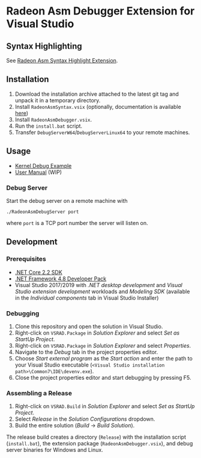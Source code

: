 # Radeon Asm Debugger Extension for Visual Studio

## Syntax Highlighting

See [Radeon Asm Syntax Highlight Extension](VSRAD.Syntax).

## Installation

1. Download the installation archive attached to the latest git tag and unpack it in a temporary directory.
2. Install `RadeonAsmSyntax.vsix` (optionally, documentation is available [here](https://github.com/vsrad/radeon-asm-tools#syntax-highlighting))
3. Install `RadeonAsmDebugger.vsix`.
4. Run the `install.bat` script.
5. Transfer `DebugServerW64`/`DebugServerLinux64` to your remote machines.

## Usage

* [Kernel Debug Example](Example)
* [User Manual](MANUAL.md) (WIP)

### Debug Server

Start the debug server on a remote machine with

```shell
./RadeonAsmDebugServer port
```

where `port` is a TCP port number the server will listen on.

## Development

### Prerequisites

* [.NET Core 2.2 SDK](https://dotnet.microsoft.com/download/dotnet-core/2.2)
* [.NET Framework 4.8 Developer Pack](https://dotnet.microsoft.com/download/dotnet-framework/net48)
* Visual Studio 2017/2019 with *.NET desktop development* and *Visual Studio extension development* workloads and *Modeling SDK* (available in the *Individual components* tab in Visual Studio Installer)

### Debugging

1. Clone this repository and open the solution in Visual Studio.
2. Right-click on `VSRAD.Package` in *Solution Explorer* and select *Set as StartUp Project*.
3. Right-click on `VSRAD.Package` in *Solution Explorer* and
select *Properties*.
4. Navigate to the *Debug* tab in the project properties editor.
5. Choose *Start external program* as the *Start action* and enter the path to your Visual Studio executable (`<Visual Studio installation path>\Common7\IDE\devenv.exe`).
6. Close the project properties editor and start debugging by pressing F5.

### Assembling a Release

1. Right-click on `VSRAD.Build` in *Solution Explorer* and select *Set as StartUp Project*.
2. Select *Release* in the *Solution Configurations* dropdown.
3. Build the entire solution (*Build* -> *Build Solution*).

The release build creates a directory (`Release`) with the installation script
(`install.bat`), the extension package (`RadeonAsmDebugger.vsix`), and debug server
binaries for Windows and Linux.
